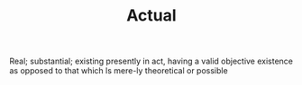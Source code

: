 ---
title: Actual
permalink: "/definitions/actual.html"
body: Real; substantial; existing presently in act, having a valid objective existence
  as opposed to that which ls mere-ly theoretical or possible
published_at: '2018-07-07'
layout: post
---